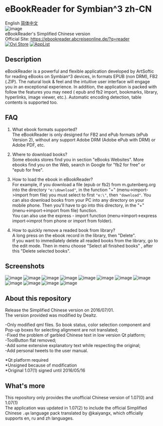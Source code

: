 # eBookReader for Symbian^3 zh-CN
English [简体中文](https://github.com/Dealtz/eBookReader_for_Symbian3_zh-CN/blob/master/README_zh-CN.md)   
![image](https://github.com/Dealtz/eBookReader_for_Symbian3_zh-CN/blob/master/Screenshots/Entry01.png)   
eBookReader's Simplified Chinese version     
Official Site: https://ebookreader.abcreiseonline.de/?q=reader   
[![Ovi Store](https://github.com/Dealtz/eBookReader_for_Symbian3_zh-CN/blob/master/Screenshots/Nokia%20N8-00_024.jpg)](http://symbian.oms.apps.bemobi.com/zh_cn/ebookreader.html)
[![AppList](https://applist.schumi1331.de/images/badge.png)](https://applist.schumi1331.de/content/82)  
## Description
eBookReader is a powerful and flexible application developed by ArtSoftic for reading eBooks on Symbian^3 devices, in formats EPUB (non DRM), FB2 (.ZIP). The natural look &amp; feel and the intuitive user interface will engage you in an exceptional experience. In addition, the application is packed with follow the features you may need ( epub and fb2 import, bookmarks, library, hyperlinks, image viewer, etc.). Automatic encoding detection, table contents is supported too.
## FAQ
1. What ebook formats supported?   
The eBookReader is only designed for FB2 and ePub formats (ePub Version 2), without any support Adobe DRM (Adobe ePub with DRM) or Adobe PDF, etc.

2. Where to download books?   
Some ebooks stores find you in section "eBooks Websites".
More ebooks find you on the Web, search in Google for "fb2 for free" or "epub for free".

3. How to load the ebook in eBookReader?   
For example, if you download a file (epub or fb2) from m.gutenberg.org into the directory `"e:\download"`, in the function "+" (menu->import->import from file) you must select to first `"e:\"`, then `"download"`. You can also download books from your PC into any directory on your mobile phone. Then you'll have to go into this directory, in the "+" (menu->import->import from file) function.    
You can also use the express - import function (menu->import->express import->improt from phone or import from folder).

4. How to quickly remove a readed book from library?   
A long press on the ebook record in the library, then "Delete".   
If you want to immediately delete all readed books from the library, go to the edit mode. Then in menu choose "Select all finished books" , after this "Delete selected books".
## Screenshots
![image](https://github.com/Dealtz/eBookReader_for_Symbian3_zh-CN/blob/master/Screenshots/Nokia%20N8-00_027.png)
![image](https://github.com/Dealtz/eBookReader_for_Symbian3_zh-CN/blob/master/Screenshots/Nokia%20N8-00_018.png)
![image](https://github.com/Dealtz/eBookReader_for_Symbian3_zh-CN/blob/master/Screenshots/Nokia%20N8-00_012.png)
![image](https://github.com/Dealtz/eBookReader_for_Symbian3_zh-CN/blob/master/Screenshots/Nokia%20N8-00_028.png)
![image](https://github.com/Dealtz/eBookReader_for_Symbian3_zh-CN/blob/master/Screenshots/Nokia%20N8-00_010.png)
![image](https://github.com/Dealtz/eBookReader_for_Symbian3_zh-CN/blob/master/Screenshots/Nokia%20N8-00_001.png)
![image](https://github.com/Dealtz/eBookReader_for_Symbian3_zh-CN/blob/master/Screenshots/Nokia%20N8-00_007.png)
![image](https://github.com/Dealtz/eBookReader_for_Symbian3_zh-CN/blob/master/Screenshots/Nokia%20N8-00_023.png)
![image](https://github.com/Dealtz/eBookReader_for_Symbian3_zh-CN/blob/master/Screenshots/Nokia%20N8-00_006.png)
![image](https://github.com/Dealtz/eBookReader_for_Symbian3_zh-CN/blob/master/Screenshots/Nokia%20N8-00_030.png)
![image](https://github.com/Dealtz/eBookReader_for_Symbian3_zh-CN/blob/master/Screenshots/Nokia%20N8-00_013.png)
![image](https://github.com/Dealtz/eBookReader_for_Symbian3_zh-CN/blob/master/Screenshots/Nokia%20N8-00_017.png)   
## About this repository
Release the Simplified Chinese version on 2016/07/01.   
The version provided was modified by Dealtz.    

-Only modified qml files. So book status, color selection component and Pop-up boxes for selecting alignment are not translated;   
-Fixed the problem of garbled Chinese text in low version Qt platform;   
-ToolButton flat removed;   
-Add some extensive explanatory text while respecting the original;   
-Add personal tweets to the user manual.   

*Qt platform required   
*Unsigned because of modification  
*Original 1.07(1) signed until 2016/05/16
## What's more
This repository only provides the unofficial Chinese version of 1.07(0) and 1.07(1)   
The application was updated in 1.07(2) to include the official Simplified Chinese `.qm` language pack translated by @kaiyangx, which officially supports en, ru and zh languages.